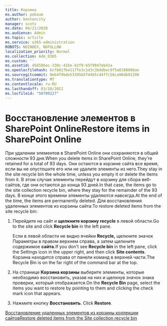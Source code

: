 ```yaml
---
title: Корзина
ms.author: pebaum
author: bentoncity
manager: scotv
ms.date: 04/21/2020
ms.audience: Admin
ms.topic: article
ms.service: o365-administration
ROBOTS: NOINDEX, NOFOLLOW
localization_priority: Normal
ms.collection: Adm_O365
ms.custom: ''
ms.assetid: 456586ec-330c-41be-b2f9-65f9947eb41a
ms.openlocfilehash: 6cfb01fbe117fe3c1d3c3bddbec9f5a8188066ae
ms.sourcegitcommit: 0eb4f9bde53395b5fd4b5cd4ffc56ca96db91298
ms.translationtype: MT
ms.contentlocale: ru-RU
ms.lasthandoff: 03/10/2021
ms.locfileid: "50709227"
---
```

# <a name="restore-items-in-sharepoint-online"></a><span data-ttu-id="e5380-102">Восстановление элементов в SharePoint Online</span><span class="sxs-lookup"><span data-stu-id="e5380-102">Restore items in SharePoint Online</span></span>

<span data-ttu-id="e5380-103">При удалении элементов в SharePoint Online они сохраняются в общей сложности 93 дня.</span><span class="sxs-lookup"><span data-stu-id="e5380-103">When you delete items in SharePoint Online, they're retained for a total of 93 days.</span></span> <span data-ttu-id="e5380-104">Они остаются в корзине сайта все время, если вы не опустошите его или не удалите элементы из него.</span><span class="sxs-lookup"><span data-stu-id="e5380-104">They stay in the site recycle bin the whole time, unless you empty it or delete the items from it.</span></span> <span data-ttu-id="e5380-105">В этом случае элементы перейдут в корзину для сбора веб-сайтов, где они остаются до конца 93 дней.</span><span class="sxs-lookup"><span data-stu-id="e5380-105">In that case, the items go to the site collection recycle bin, where they stay for the remainder of the 93 days.</span></span> <span data-ttu-id="e5380-106">В конце этого времени элементы удаляются навсегда.</span><span class="sxs-lookup"><span data-stu-id="e5380-106">At the end of the time, the items are permanently deleted.</span></span> <span data-ttu-id="e5380-107">Для восстановления удаленных элементов из корзины сайта:</span><span class="sxs-lookup"><span data-stu-id="e5380-107">To restore deleted items from the site recycle bin:</span></span>
  
1. <span data-ttu-id="e5380-108">Перейдите на сайт и **щелкните корзину recycle** в левой области.</span><span class="sxs-lookup"><span data-stu-id="e5380-108">Go to the site and click **Recycle bin** in the left pane.</span></span> 
    
    <span data-ttu-id="e5380-109">Если в левой области не видно ячейки **Recycle,** щелкните значок Параметры в правом верхнем справа, а затем щелкните содержимое **сайта.**</span><span class="sxs-lookup"><span data-stu-id="e5380-109">If you don't see **Recycle bin** in the left pane, click the Settings icon in the upper right, and then click **Site contents**.</span></span> <span data-ttu-id="e5380-110">Корзина находится справа от панели команд в верхней части.</span><span class="sxs-lookup"><span data-stu-id="e5380-110">The Recycle Bin is on the far right of the command bar at the top.</span></span>
    
2. <span data-ttu-id="e5380-111">На странице **Корзина корзины** выберите элементы, которые необходимо восстановить, указав на них и щелкнув значок знака проверки, который отображается.</span><span class="sxs-lookup"><span data-stu-id="e5380-111">On the **Recycle Bin** page, select the items you want to restore by pointing to them and clicking the check mark icon that appears.</span></span> 
    
3. <span data-ttu-id="e5380-112">Нажмите кнопку **Восстановить**. </span><span class="sxs-lookup"><span data-stu-id="e5380-112">Click **Restore**.</span></span>
    
[<span data-ttu-id="e5380-113">Восстановление удаленных элементов из корзины коллекции сайтов</span><span class="sxs-lookup"><span data-stu-id="e5380-113">Restore deleted items from the Site collection recycle bin</span></span>](https://support.microsoft.com/office/restore-items-in-the-recycle-bin-that-were-deleted-from-sharepoint-or-teams-6df466b6-55f2-4898-8d6e-c0dff851a0be)
  

